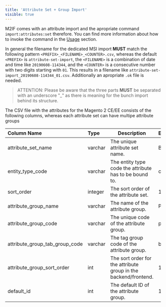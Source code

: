 ```yaml
---
title: 'Attribute Set + Group Import'
visible: true
---
```


M2IF comes with an attribute import and the apropriate command `import:attributes:set` therefore. You can find more information about how to invoke the command in the [Usage](/getting-started/usage) section.

In general the filename for the dedicated MSI import **MUST** match the following pattern `<PREFIX>_<FILENAME>_<COUNTER>.csv`, whereas the default `<PREFIX>` is `attribute-set-import`, the `<FILENAME>` is a combination of date and time like `20190608-114344`, and the `<COUNTER>` is a consecutive number with two digits starting with `01`. This results in a filename like `attribute-set-import_20190608-114344_01.csv`. Additionally an apropriate `.ok` file is needed.

> ATTENTION: Please be aware that the three parts **MUST** be separated with an underscore "_" as there is meaning for the bunch import behind its structure.

The CSV file with the attributes for the Magento 2 CE/EE consists of the following columns, whereas each attribute set can have multipe attribute groups

| Column Name                    | Type     | Description                                                                           | Example |
|:-------------------------------|:---------|---------------------------------------------------------------------------------------|:--------|
| attribute_set_name             | varchar  | The unique attribute set name.                                                        | Bag |
| entity_type_code               | varchar  | The entity type code the attribute has to be bound to.                                | catalog_product |
| sort_order                     | integer  | The sort order of the attribute set.                                                  | 1 |
| attribute_group_name           | varchar  | The name of the attribute group.                                                      | Product Details |
| attribute_group_code           | varchar  | The unique code of the attribute group.                                               | product-details |
| attribute_group_tab_group_code | varchar  | The tag group code of the attribute group.                                            | basic |
| attribute_group_sort_order     | int      | The sort order for the attribute group in the backend/frontend.                       | 10       |
| default_id                     | int      | The default ID of the attribute group.                                                | 1 |
